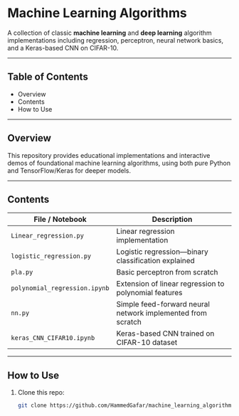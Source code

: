 # Machine Learning Algorithms

A collection of classic **machine learning** and **deep learning** algorithm implementations including regression, perceptron, neural network basics, and a Keras-based CNN on CIFAR-10.

---

## Table of Contents

- Overview
- Contents
- How to Use


---

## Overview

This repository provides educational implementations and interactive demos of foundational machine learning algorithms, using both pure Python and TensorFlow/Keras for deeper models.

---

## Contents

| File / Notebook                 | Description                                                  |
|--------------------------------|--------------------------------------------------------------|
| `Linear_regression.py`      | Linear regression implementation                |
| `logistic_regression.py`    | Logistic regression—binary classification explained           |
| `pla.py` | Basic perceptron from scratch                         |
| `polynomial_regression.ipynb`  | Extension of linear regression to polynomial features        |
| `nn.py`         | Simple feed-forward neural network implemented from scratch  |
| `keras_CNN_CIFAR10.ipynb`      | Keras-based CNN trained on CIFAR-10 dataset                  |

---

## How to Use

1. Clone this repo:
   ```bash
   git clone https://github.com/HammedGafar/machine_learning_algorithms.git
